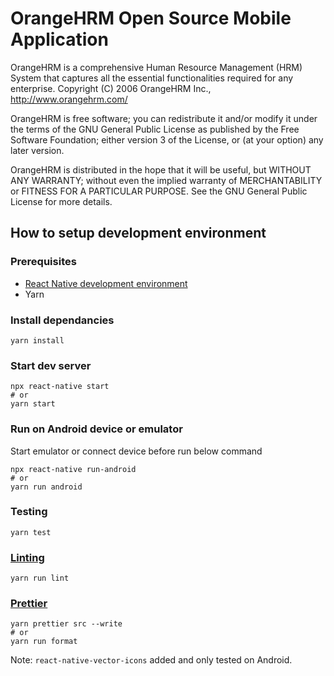 
# OrangeHRM Open Source Mobile Application

OrangeHRM is a comprehensive Human Resource Management (HRM) System that captures all the essential functionalities required for any enterprise. Copyright (C) 2006 OrangeHRM Inc., http://www.orangehrm.com/

OrangeHRM is free software; you can redistribute it and/or modify it under the terms of the GNU General Public License as published by the Free Software Foundation; either version 3 of the License, or (at your option) any later version.

OrangeHRM is distributed in the hope that it will be useful, but WITHOUT ANY WARRANTY; without even the implied warranty of MERCHANTABILITY or FITNESS FOR A PARTICULAR PURPOSE. See the GNU General Public License for more details.


## How to setup development environment

### Prerequisites
- [React Native development environment](https://reactnative.dev/docs/environment-setup)
- Yarn

### Install dependancies
```
yarn install
```

### Start dev server
```
npx react-native start
# or
yarn start
```

### Run on Android device or emulator

Start emulator or connect device before run below command

```
npx react-native run-android
# or
yarn run android
```

### Testing
```
yarn test
```

### [Linting](https://github.com/typescript-eslint/typescript-eslint)
```
yarn run lint
```

### [Prettier](https://prettier.io/)
```
yarn prettier src --write
# or
yarn run format
```

Note: `react-native-vector-icons` added and only tested on Android.
